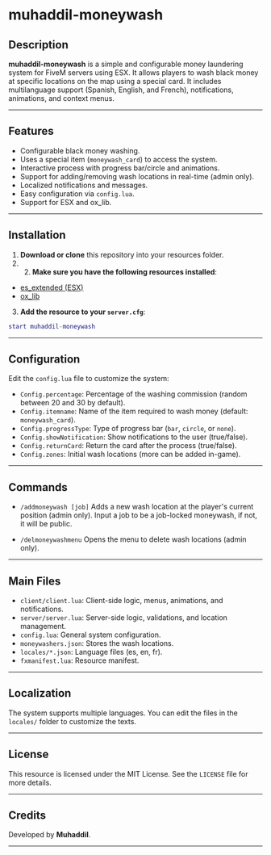 # muhaddil-moneywash

## Description

**muhaddil-moneywash** is a simple and configurable money laundering system for FiveM servers using ESX. It allows players to wash black money at specific locations on the map using a special card. It includes multilanguage support (Spanish, English, and French), notifications, animations, and context menus.

---

## Features

- Configurable black money washing.
- Uses a special item (`moneywash_card`) to access the system.
- Interactive process with progress bar/circle and animations.
- Support for adding/removing wash locations in real-time (admin only).
- Localized notifications and messages.
- Easy configuration via `config.lua`.
- Support for ESX and ox_lib.

---

## Installation

1. **Download or clone** this repository into your resources folder.
1. 2. **Make sure you have the following resources installed**:
- [es_extended (ESX)](https://github.com/esx-framework/esx-legacy)
- [ox_lib](https://github.com/overextended/ox_lib)

3. **Add the resource to your `server.cfg`**:
```lua
start muhaddil-moneywash
```

---

## Configuration

Edit the `config.lua` file to customize the system:

- `Config.percentage`: Percentage of the washing commission (random between 20 and 30 by default).
- `Config.itemname`: Name of the item required to wash money (default: `moneywash_card`).
- `Config.progressType`: Type of progress bar (`bar`, `circle`, or `none`).
- `Config.showNotification`: Show notifications to the user (true/false).
- `Config.returnCard`: Return the card after the process (true/false).
- `Config.zones`: Initial wash locations (more can be added in-game).

---

## Commands

- `/addmoneywash [job]`
Adds a new wash location at the player's current position (admin only).
Input a job to be a job-locked moneywash, if not, it will be public.

- `/delmoneywashmenu`
Opens the menu to delete wash locations (admin only).

---

## Main Files

- `client/client.lua`: Client-side logic, menus, animations, and notifications.
- `server/server.lua`: Server-side logic, validations, and location management.
- `config.lua`: General system configuration.
- `moneywashers.json`: Stores the wash locations.
- `locales/*.json`: Language files (es, en, fr).
- `fxmanifest.lua`: Resource manifest.

---

## Localization

The system supports multiple languages. You can edit the files in the `locales/` folder to customize the texts.

---

## License

This resource is licensed under the MIT License. See the `LICENSE` file for more details.

---

## Credits

Developed by **Muhaddil**.

---